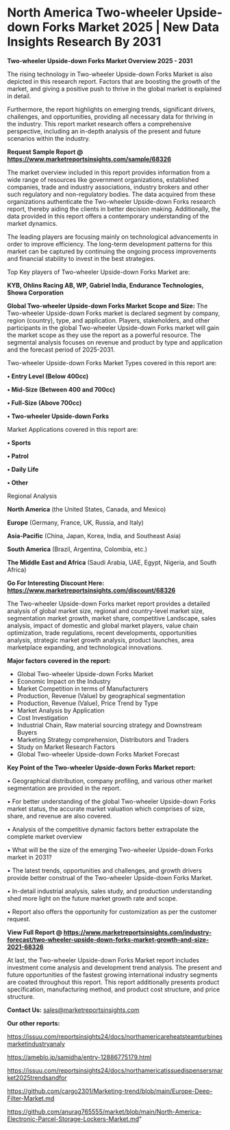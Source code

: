  # North America Two-wheeler Upside-down Forks Market 2025 | New Data Insights Research By 2031

<Strong> Two-wheeler Upside-down Forks Market Overview 2025 - 2031</strong>

The rising technology in Two-wheeler Upside-down Forks Market is also depicted in this research report. Factors that are boosting the growth of the market, and giving a positive push to thrive in the global market is explained in detail.

Furthermore, the report highlights on emerging trends, significant drivers, challenges, and opportunities, providing all necessary data for thriving in the industry. This report market research offers a comprehensive perspective, including an in-depth analysis of the present and future scenarios within the industry.

<strong>Request Sample Report @ <a href=https://www.marketreportsinsights.com/sample/68326>https://www.marketreportsinsights.com/sample/68326</a></strong>

The market overview included in this report provides information from a wide range of resources like government organizations, established companies, trade and industry associations, industry brokers and other such regulatory and non-regulatory bodies. The data acquired from these organizations authenticate the Two-wheeler Upside-down Forks research report, thereby aiding the clients in better decision making. Additionally, the data provided in this report offers a contemporary understanding of the market dynamics.

The leading players are focusing mainly on technological advancements in order to improve efficiency. The long-term development patterns for this market can be captured by continuing the ongoing process improvements and financial stability to invest in the best strategies.

Top Key players of Two-wheeler Upside-down Forks Market are:

<strong>KYB, Ohlins Racing AB, WP, Gabriel India, Endurance Technologies, Showa Corporation</strong>

<strong><b>Global Two-wheeler Upside-down Forks Market Scope and Size:</b></strong>
The Two-wheeler Upside-down Forks market is declared segment by company, region (country), type, and application. Players, stakeholders, and other participants in the global Two-wheeler Upside-down Forks market will gain the market scope as they use the report as a powerful resource. The segmental analysis focuses on revenue and product by type and application and the forecast period of 2025-2031.

Two-wheeler Upside-down Forks Market Types covered in this report are:

<strong>• Entry Level (Below 400cc)

• Mid-Size (Between 400 and 700cc)

• Full-Size (Above 700cc)

• Two-wheeler Upside-down Forks</strong>

Market Applications covered in this report are:

<strong>• Sports

• Patrol

• Daily Life

• Other</strong> 

Regional Analysis

<strong>North America</strong> (the United States, Canada, and Mexico)

<strong>Europe</strong> (Germany, France, UK, Russia, and Italy)

<strong>Asia-Pacific</strong> (China, Japan, Korea, India, and Southeast Asia)

<strong>South America</strong> (Brazil, Argentina, Colombia, etc.)

<strong>The Middle East and Africa</strong> (Saudi Arabia, UAE, Egypt, Nigeria, and South Africa)

<strong>Go For Interesting Discount Here: <a href=https://www.marketreportsinsights.com/discount/68326>https://www.marketreportsinsights.com/discount/68326</a></strong>

The Two-wheeler Upside-down Forks market report provides a detailed analysis of global market size, regional and country-level market size, segmentation market growth, market share, competitive Landscape, sales analysis, impact of domestic and global market players, value chain optimization, trade regulations, recent developments, opportunities analysis, strategic market growth analysis, product launches, area marketplace expanding, and technological innovations.

<strong><b>Major factors covered in the report:</b></strong>
<ul>
  <li>Global Two-wheeler Upside-down Forks Market </li>
  <li>Economic Impact on the Industry</li>
  <li>Market Competition in terms of Manufacturers</li>
  <li>Production, Revenue (Value) by geographical segmentation</li>
  <li>Production, Revenue (Value), Price Trend by Type</li>
  <li>Market Analysis by Application</li>
  <li>Cost Investigation</li>
  <li>Industrial Chain, Raw material sourcing strategy and Downstream Buyers</li>
  <li>Marketing Strategy comprehension, Distributors and Traders</li>
  <li>Study on Market Research Factors</li>
  <li>Global Two-wheeler Upside-down Forks Market Forecast</li>
</ul>

<strong><b>Key Point of the Two-wheeler Upside-down Forks Market report:</b></strong>

• Geographical distribution, company profiling, and various other market segmentation are provided in the report.

• For better understanding of the global Two-wheeler Upside-down Forks market status, the accurate market valuation which comprises of size, share, and revenue are also covered.

• Analysis of the competitive dynamic factors better extrapolate the complete market overview

• What will be the size of the emerging Two-wheeler Upside-down Forks market in 2031?

• The latest trends, opportunities and challenges, and growth drivers provide better construal of the Two-wheeler Upside-down Forks Market.

• In-detail industrial analysis, sales study, and production understanding shed more light on the future market growth rate and scope.

• Report also offers the opportunity for customization as per the customer request.

<strong><b>View Full Report @ <a href=https://www.marketreportsinsights.com/industry-forecast/two-wheeler-upside-down-forks-market-growth-and-size-2021-68326>https://www.marketreportsinsights.com/industry-forecast/two-wheeler-upside-down-forks-market-growth-and-size-2021-68326</a></b></strong>


At last, the Two-wheeler Upside-down Forks Market report includes investment come analysis and development trend analysis. The present and future opportunities of the fastest growing international industry segments are coated throughout this report. This report additionally presents product specification, manufacturing method, and product cost structure, and price structure.

<strong>Contact Us:</strong>
sales@marketreportsinsights.com

<strong>Our other reports:</strong>

<a href=https://issuu.com/reportsinsights24/docs/northamericareheatsteamturbinesmarketindustryanaly>https://issuu.com/reportsinsights24/docs/northamericareheatsteamturbinesmarketindustryanaly</a>

<a href=https://ameblo.jp/samidha/entry-12886775179.html>https://ameblo.jp/samidha/entry-12886775179.html</a>

<a href=https://issuu.com/reportsinsights24/docs/northamericatissuedispensersmarket2025trendsandfor>https://issuu.com/reportsinsights24/docs/northamericatissuedispensersmarket2025trendsandfor</a>

<a href=https://github.com/cargo2301/Marketing-trend/blob/main/Europe-Deep-Filter-Market.md>https://github.com/cargo2301/Marketing-trend/blob/main/Europe-Deep-Filter-Market.md</a>

<a href=https://github.com/anurag765555/market/blob/main/North-America-Electronic-Parcel-Storage-Lockers-Market.md>https://github.com/anurag765555/market/blob/main/North-America-Electronic-Parcel-Storage-Lockers-Market.md</a>"
